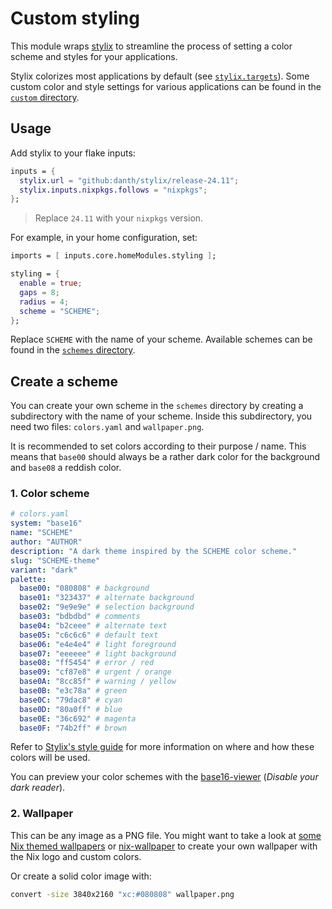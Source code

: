 # Custom styling

This module wraps [stylix](https://github.com/danth/stylix) to streamline the process of setting a color scheme and styles for your applications.

Stylix colorizes most applications by default (see [`stylix.targets`](https://stylix.danth.me/options/hm.html)). Some custom color and style settings for various applications can be found in the [`custom` directory](./custom).

## Usage

Add stylix to your flake inputs:

```nix
inputs = {
  stylix.url = "github:danth/stylix/release-24.11";
  stylix.inputs.nixpkgs.follows = "nixpkgs";
};
```

> Replace `24.11` with your `nixpkgs` version.

For example, in your home configuration, set:

```nix
imports = [ inputs.core.homeModules.styling ];

styling = {
  enable = true;
  gaps = 8;
  radius = 4;
  scheme = "SCHEME";
};
```

Replace `SCHEME` with the name of your scheme. Available schemes can be found in the [`schemes` directory](./schemes).

## Create a scheme

You can create your own scheme in the `schemes` directory by creating a subdirectory with the name of your scheme. Inside this subdirectory, you need two files: `colors.yaml` and `wallpaper.png`.

It is recommended to set colors according to their purpose / name. This means that `base00` should always be a rather dark color for the background and `base08` a reddish color.

### 1. Color scheme

```yaml
# colors.yaml
system: "base16"
name: "SCHEME"
author: "AUTHOR"
description: "A dark theme inspired by the SCHEME color scheme."
slug: "SCHEME-theme"
variant: "dark"
palette:
  base00: "080808" # background
  base01: "323437" # alternate background
  base02: "9e9e9e" # selection background
  base03: "bdbdbd" # comments
  base04: "b2ceee" # alternate text
  base05: "c6c6c6" # default text
  base06: "e4e4e4" # light foreground
  base07: "eeeeee" # light background
  base08: "ff5454" # error / red
  base09: "cf87e8" # urgent / orange
  base0A: "8cc85f" # warning / yellow
  base0B: "e3c78a" # green
  base0C: "79dac8" # cyan
  base0D: "80a0ff" # blue
  base0E: "36c692" # magenta
  base0F: "74b2ff" # brown
```

Refer to [Stylix's style guide](https://stylix.danth.me/styling.html) for more information on where and how these colors will be used.

You can preview your color schemes with the [base16-viewer](https://sesh.github.io/base16-viewer/) (*Disable your dark reader*).

### 2. Wallpaper

This can be any image as a PNG file. You might want to take a look at [some Nix themed wallpapers](https://github.com/NixOS/nixos-artwork/tree/master/wallpapers) or [nix-wallpaper](https://github.com/lunik1/nix-wallpaper/tree/master) to create your own wallpaper with the Nix logo and custom colors.

Or create a solid color image with:

```bash
convert -size 3840x2160 "xc:#080808" wallpaper.png
```
